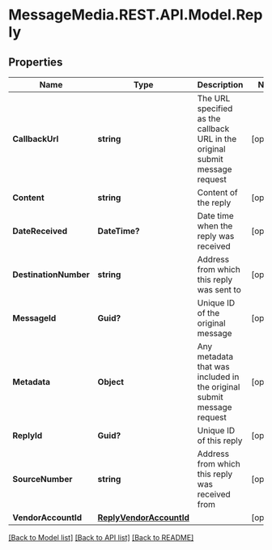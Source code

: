 # MessageMedia.REST.API.Model.Reply
## Properties

Name | Type | Description | Notes
------------ | ------------- | ------------- | -------------
**CallbackUrl** | **string** | The URL specified as the callback URL in the original submit message request | [optional] 
**Content** | **string** | Content of the reply | [optional] 
**DateReceived** | **DateTime?** | Date time when the reply was received | [optional] 
**DestinationNumber** | **string** | Address from which this reply was sent to | [optional] 
**MessageId** | **Guid?** | Unique ID of the original message | [optional] 
**Metadata** | **Object** | Any metadata that was included in the original submit message request | [optional] 
**ReplyId** | **Guid?** | Unique ID of this reply | [optional] 
**SourceNumber** | **string** | Address from which this reply was received from | [optional] 
**VendorAccountId** | [**ReplyVendorAccountId**](ReplyVendorAccountId.md) |  | [optional] 

[[Back to Model list]](../README.md#documentation-for-models) [[Back to API list]](../README.md#documentation-for-api-endpoints) [[Back to README]](../README.md)

